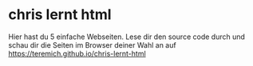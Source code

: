 # chris lernt html

Hier hast du 5 einfache Webseiten. Lese dir den source code durch und schau dir die Seiten im Browser deiner Wahl an auf https://teremich.github.io/chris-lernt-html